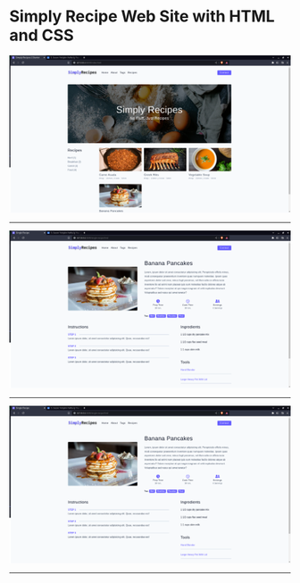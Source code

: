 <h1>Simply Recipe Web Site with HTML and CSS</h1>

![](./screenshot1.png)

<hr>

![](./screenshot2.png)

<hr>

![](./screenshot2.png)

<hr>
